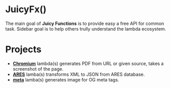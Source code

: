 # JuicyFx()

The main goal of **Juicy Functions** is to provide easy a free API for common task. 
Sidebar goal is to help others trully understand the lambda ecosystem.

# Projects

- [**Chromium**](chromium) lambda(s) generates PDF from URL or given source, takes a screenshot of the page.
- [**ARES**](ares) lamba(s) transforms XML to JSON from ARES database.
- [**meta**](meta) lamba(s) generates image for OG meta tags.
